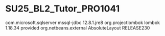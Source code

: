 # SU25_BL2_Tutor_PRO1041
<dependencies> 
        <dependency> 
            <groupId>com.microsoft.sqlserver</groupId> 
            <artifactId>mssql-jdbc</artifactId> 
            <version>12.8.1.jre8</version> 
        </dependency> 
        <dependency> 
            <groupId>org.projectlombok</groupId> 
            <artifactId>lombok</artifactId> 
            <version>1.18.34</version> 
            <scope>provided</scope> 
        </dependency>
        <dependency>
            <groupId>org.netbeans.external</groupId>
            <artifactId>AbsoluteLayout</artifactId>
            <version>RELEASE230</version>
        </dependency>
    </dependencies>
